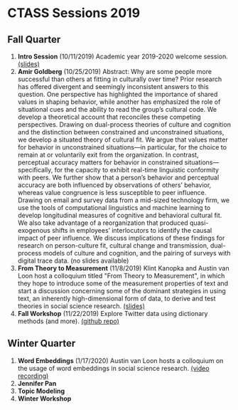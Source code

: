 # CTASS Sessions 2019

## Fall Quarter

1. **Intro Session** (10/11/2019) Academic year 2019-2020 welcome session. [(slides)](https://github.com/ctass/sessions-2019/blob/master/01_intro_session.pdf)
2. **Amir Goldberg** (10/25/2019) Abstract: Why are some people more successful than others at fitting in culturally over time? Prior research has offered divergent and seemingly inconsistent answers to this question. One perspective has highlighted the importance of shared values in shaping behavior, while another has emphasized the role of situational cues and the ability to read the group’s cultural code. We develop a theoretical account that reconciles these competing perspectives. Drawing on dual-process theories of culture and cognition and the distinction between constrained and unconstrained situations, we develop a situated theory of cultural fit. We argue that values matter for behavior in unconstrained situations—in particular, for the choice to remain at or voluntarily exit from the organization. In contrast, perceptual accuracy matters for behavior in constrained situations—specifically, for the capacity to exhibit real-time linguistic conformity with peers. We further show that a person’s behavior and perceptual accuracy are both influenced by observations of others’ behavior, whereas value congruence is less susceptible to peer influence. Drawing on email and survey data from a mid-sized technology firm, we use the tools of computational linguistics and machine learning to develop longitudinal measures of cognitive and behavioral cultural fit. We also take advantage of a reorganization that produced quasi-exogenous shifts in employees’ interlocutors to identify the causal impact of peer influence. We discuss implications of these findings for research on person-culture fit, cultural change and transmission, dual-process models of culture and cognition, and the pairing of surveys with digital trace data. (no slides available)
3. **From Theory to Measurement** (11/8/2019) Klint Kanopka and Austin van Loon host a colloquium titled "From Theory to Measurement", in which they hope to introduce some of the measurement properties of text and start a discussion concerning some of the dominant strategies in using text, an inherently high-dimensional form of data, to derive and test theories in social science research. [(slides)](https://github.com/ctass/sessions-2019/blob/master/03_from_theory_to_measurement.pdf)
4. **Fall Workshop** (11/22/2019) Explore Twitter data using dictionary methods (and more). [(github repo)](https://github.com/ctass/fall-workshop-2019)

## Winter Quarter

1. **Word Embeddings** (1/17/2020) Austin van Loon hosts a colloquium on the usage of word embeddings in social science research. [(video recording)](https://stanford.zoom.us/rec/share/18JVdozd911OQdKQ8EKEeJ8ROoi0T6a823Qe-KVZyh6ZyM3RaMr2UqEQDDcbs9cm)
2. **Jennifer Pan**
3. **Topic Modeling**
4. **Winter Workshop**
